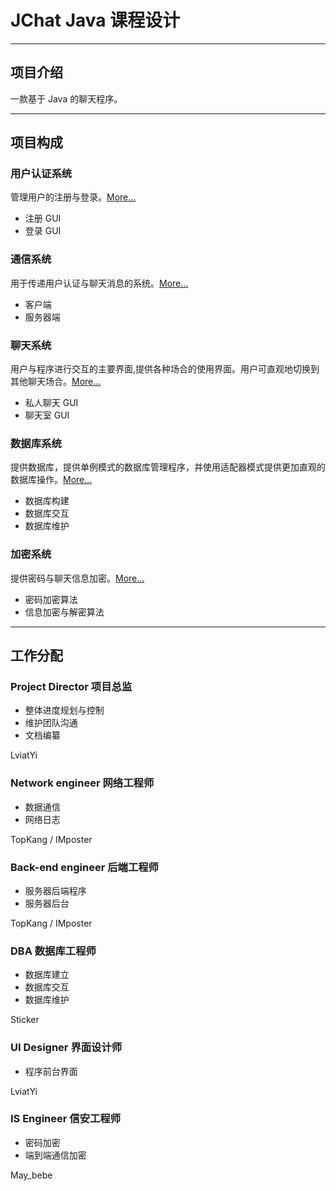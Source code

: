 # JChat Java 课程设计

---

## 项目介绍

一款基于 Java 的聊天程序。  

---

## 项目构成

### 用户认证系统

管理用户的注册与登录。[More...][UAS]  

* 注册 GUI
* 登录 GUI

### 通信系统

用于传递用户认证与聊天消息的系统。[More...][CMS]  

* 客户端
* 服务器端

### 聊天系统

用户与程序进行交互的主要界面,提供各种场合的使用界面。用户可直观地切换到其他聊天场合。[More...][CS]  

* 私人聊天 GUI
* 聊天室 GUI

### 数据库系统

提供数据库，提供单例模式的数据库管理程序，并使用适配器模式提供更加直观的数据库操作。[More...][DBS]

* 数据库构建
* 数据库交互
* 数据库维护

### 加密系统

提供密码与聊天信息加密。[More...][ES]  

* 密码加密算法
* 信息加密与解密算法

---

## 工作分配

### Project Director 项目总监

* 整体进度规划与控制
* 维护团队沟通
* 文档编纂

LviatYi

### Network engineer 网络工程师

* 数据通信
* 网络日志

TopKang / IMposter

### Back-end engineer 后端工程师

* 服务器后端程序
* 服务器后台

TopKang / IMposter

### DBA 数据库工程师

* 数据库建立
* 数据库交互
* 数据库维护

Sticker

### UI Designer 界面设计师

* 程序前台界面

LviatYi

### IS Engineer 信安工程师

* 密码加密
* 端到端通信加密

May_bebe

[UAS]:./wiki/userAuthenticationSystem.md
[ABS]:./wiki/addressBookSystem.md
[CS]:./wiki/chatSystem.md
[CMS]:./wiki/communicationSystem.md
[DBS]:./wiki/databaseSystem.md
[ES]:./wiki/encryptionSystem.md

